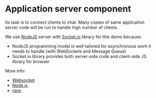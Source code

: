 # Application server component

Its task is to connect clients to chat. Many copies of same application server code will be run to handle high number of clients.

We use [NodeJS](https://nodejs.org/) server with [Socket.io](https://socket.io) library for this demo because:
 * NodeJS programming model is well tailored for asynchronous work it needs to handle (with WebSockets and Message Queue)
 * Socket.io library provides both server-side code and client-side JS library for browser

More info:
 * [Websocket](https://en.wikipedia.org/wiki/WebSocket)
 * [Node.js](https://en.wikipedia.org/wiki/Node.js)
 * [npm](https://en.wikipedia.org/wiki/Npm_(software))
 
